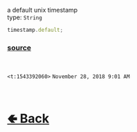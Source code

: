 a default unix timestamp<br>
type: `String`<br>

```js
timestamp.default;
```

### [source](https://github.com/shysolocup/noscord.js/blob/main/src/Services/UtilService/custard/Timestamp.js)

<br>

`<t:1543392060>` `November 28, 2018 9:01 AM` 

<br> <h1> [🢀 Back](https://github.com/shysolocup/noscord.js/wiki/Util.Timestamp) </h1>